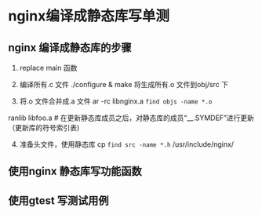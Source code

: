 # nginx编译成静态库写单测

## nginx 编译成静态库的步骤

1. replace main 函数

2. 编译所有.c 文件
./configure & make 将生成所有.o 文件到obj/src 下

3. 将.o 文件合并成.a 文件
ar -rc libnginx.a `find objs -name *.o`

ranlib libfoo.a  # 在更新静态库成员之后，对静态库的成员“__.SYMDEF”进行更新（更新库的符号索引表)

4. 准备头文件，使用静态库
cp `find src -name *.h` /usr/include/nginx/

## 使用nginx 静态库写功能函数

## 使用gtest 写测试用例
